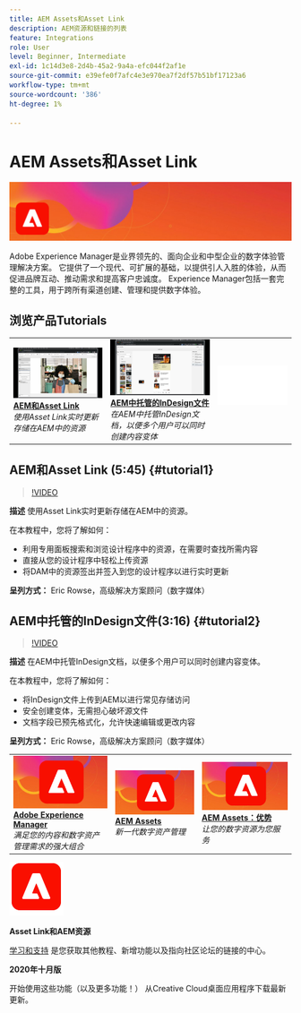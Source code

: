 ```yaml
---
title: AEM Assets和Asset Link
description: AEM资源和链接的列表
feature: Integrations
role: User
level: Beginner, Intermediate
exl-id: 1c14d3e8-2d4b-45a2-9a4a-efc044f2af1e
source-git-commit: e39efe0f7afc4e3e970ea7f2df57b51bf17123a6
workflow-type: tm+mt
source-wordcount: '386'
ht-degree: 1%

---
```


# AEM Assets和Asset Link

![教程主图](../assets/AEM.jpg)

Adobe Experience Manager是业界领先的、面向企业和中型企业的数字体验管理解决方案。 它提供了一个现代、可扩展的基础，以提供引人入胜的体验，从而促进品牌互动、推动需求和提高客户忠诚度。 Experience Manager包括一套完整的工具，用于跨所有渠道创建、管理和提供数字体验。

## 浏览产品Tutorials

<table style="table-layout:fixed">
<tr>
 <td>
   <a href="aem.md#tutorial1">
      <img alt="AEM和Asset Link" src="../assets/aem_assetlink_rowse_thumbnail.jpg" />
   </a>
    <div>
   <a href="aem.md#tutorial1"><strong>AEM和Asset Link</strong></a>
    </div>
    <em>使用Asset Link实时更新存储在AEM中的资源</em>
    <br>
  </td>
   <td>
   <a href="aem.md#tutorial2">
      <img alt="AEM中托管的InDesign文件" src="../assets/InDesign-Files-Hosten-in-AEM.jpg" />
   </a>
    <div>
   <a href="aem.md#tutorial2"><strong>AEM中托管的InDesign文件</strong></a>
    </div>
    <em>在AEM中托管InDesign文档，以便多个用户可以同时创建内容变体</em>
    <br>
  </td>
  <td>
    <img alt="间隔物" src="../assets/Whitespacer.png" />
    <div>
    <br>
  </td>
</tr>
</table>

## AEM和Asset Link (5:45) {#tutorial1}

>[!VIDEO](https://video.tv.adobe.com/v/326828?hidetitle=true)

**描述**
使用Asset Link实时更新存储在AEM中的资源。

在本教程中，您将了解如何：
* 利用专用面板搜索和浏览设计程序中的资源，在需要时查找所需内容
* 直接从您的设计程序中轻松上传资源
* 将DAM中的资源签出并签入到您的设计程序以进行实时更新

**呈列方式：**
Eric Rowse，高级解决方案顾问（数字媒体）

## AEM中托管的InDesign文件(3:16) {#tutorial2}

>[!VIDEO](https://video.tv.adobe.com/v/326829?hidetitle=true)

**描述**
在AEM中托管InDesign文档，以便多个用户可以同时创建内容变体。

在本教程中，您将了解如何：
* 将InDesign文件上传到AEM以进行常见存储访问
* 安全创建变体，无需担心破坏源文件
* 文档字段已预先格式化，允许快速编辑或更改内容

**呈列方式：**
Eric Rowse，高级解决方案顾问（数字媒体）

<table style="table-layout:fixed">
<tr>
 <td>
   <a href="https://www.adobe.com/marketing/experience-manager.html">
      <img alt="Adobe Experience Manager" src="../assets/AEM_Thumbnail.jpg" />
   </a>
    <div>
   <a href="https://www.adobe.com/marketing/experience-manager.html"><strong>Adobe Experience Manager</strong></a>
    </div>
    <em>满足您的内容和数字资产管理需求的强大组合</em>
    <br>
  </td>
  <td>
   <a href="https://www.adobe.com/marketing/experience-manager-assets.html">
      <img alt="InDesign Server：查找合作伙伴" src="../assets/AEM_Thumbnail.jpg" />
   </a>
    <div>
   <a href="https://www.adobe.com/marketing/experience-manager-assets.html"><strong>AEM Assets</strong></a>
    </div>
    <em>新一代数字资产管理</em>
    <br>
  </td>
  <td>
   <a href="https://www.adobe.com/marketing/experience-manager-assets/benefits.html">
      <img alt="InDesign Server：查找合作伙伴" src="../assets/AEM_Thumbnail.jpg" />
   </a>
    <div>
   <a href="https://www.adobe.com/marketing/experience-manager-assets/benefits.html"><strong>AEM Assets：优势</strong></a>
    </div>
    <em>让您的数字资源为您服务</em>
    <br>
  </td>
</tr>
</table>

![AEM徽标](../assets/aem_appicon_noshadow_96.png)

**Asset Link和AEM资源**

[学习和支持](https://helpx.adobe.com/support/experience-manager.html) 是您获取其他教程、新增功能以及指向社区论坛的链接的中心。

**2020年十月版**

开始使用这些功能（以及更多功能！） 从Creative Cloud桌面应用程序下载最新更新。

